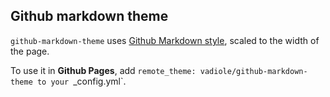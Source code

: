 ## Github markdown theme
`github-markdown-theme` uses [Github Markdown style](https://github.com/sindresorhus/github-markdown-css), scaled to the width of the page.

To use it in **Github Pages**, add `remote_theme: vadiole/github-markdown-theme to your `_config.yml`.
